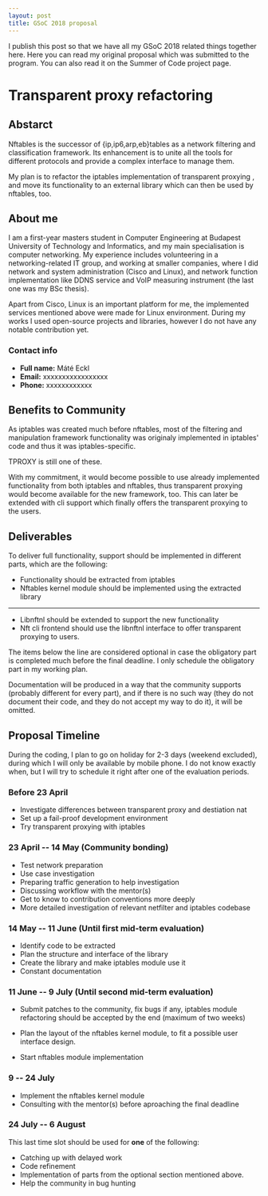 ```yaml
---
layout: post
title: GSoC 2018 proposal
---
```


I publish this post so that we have all my GSoC 2018 related things together
here.  Here you can read my original proposal which was submitted to the
program. You can also read it on the Summer of Code project page.

# Transparent proxy refactoring

## Abstarct

Nftables is the successor of {ip,ip6,arp,eb}tables as a network filtering and
classification framework.  Its enhancement is to unite all the tools for
different protocols and provide a complex interface to manage them.

My plan is to refactor the iptables implementation of transparent proxying
, and move its functionality to an external library which can then be used by
nftables, too.

## About me

I am a first-year masters student in Computer Engineering at Budapest University
of Technology and Informatics, and my main specialisation is computer
networking.  My experience includes volunteering in a networking-related IT
group, and working at smaller companies, where I did network and system
administration (Cisco and Linux), and network function implementation like DDNS
service and VoIP measuring instrument (the last one was my BSc thesis).

Apart from Cisco, Linux is an important platform for me, the implemented
services mentioned above were made for Linux environment.  During my works I
used open-source projects and libraries, however I do not have any notable
contribution yet.

### Contact info

* **Full name:** Máté Eckl
* **Email:** xxxxxxxxxxxxxxxxx
* **Phone:** xxxxxxxxxxxx

## Benefits to Community

As iptables was created much before nftables, most of the filtering and
manipulation framework functionality was originaly implemented in iptables' code
and thus it was iptables-specific.

TPROXY is still one of these.

With my commitment, it would become possible to use already implemented
functionality from both iptables and nftables, thus transparent proxying
would become available for the new framework, too.
This can later be extended with cli support which finally offers the transparent
proxying to the users.

## Deliverables

To deliver full functionality, support should be implemented in different parts,
which are the following:

* Functionality should be extracted from iptables
* Nftables kernel module should be implemented using the extracted library

---------------------------------------------------------------

* Libnftnl should be extended to support the new functionality
* Nft cli frontend should use the libnftnl interface to offer transparent
proxying to users.

The items below the line are considered optional in case the obligatory part is
completed much before the final deadline.  I only schedule the obligatory part
in my working plan.

Documentation will be produced in a way that the community supports (probably 
different for every part), and if there is no such way (they do not document
their code, and they do not accept my way to do it), it will be omitted.

## Proposal Timeline

During the coding, I plan to go on holiday for 2-3 days (weekend excluded),
during which I will only be available by mobile phone.  I do not know exactly
when, but I will try to schedule it right after one of the evaluation periods.

### Before 23 April

* Investigate differences between transparent proxy and destiation nat
* Set up a fail-proof development environment
* Try transparent proxying with iptables

### 23 April -- 14 May (Community bonding)

* Test network preparation
* Use case investigation
* Preparing traffic generation to help investigation
* Discussing workflow with the mentor(s)
* Get to know to contribution conventions more deeply
* More detailed investigation of relevant netfilter and iptables codebase

### 14 May -- 11 June (Until first mid-term evaluation)

* Identify code to be extracted
* Plan the structure and interface of the library
* Create the library and make iptables module use it
* Constant documentation

### 11 June -- 9 July (Until second mid-term evaluation)

* Submit patches to the community, fix bugs if any, iptables module
refactoring should be accepted by the end (maximum of two weeks)
* Plan the layout of the nftables kernel module, to fit a possible
user interface design.


* Start nftables module implementation

### 9 -- 24 July

* Implement the nftables kernel module
* Consulting with the mentor(s) before aproaching the final deadline

### 24 July -- 6 August

This last time slot should be used for **one** of the following:

* Catching up with delayed work
* Code refinement
* Implementation of parts from the optional section mentioned above.
* Help the community in bug hunting
